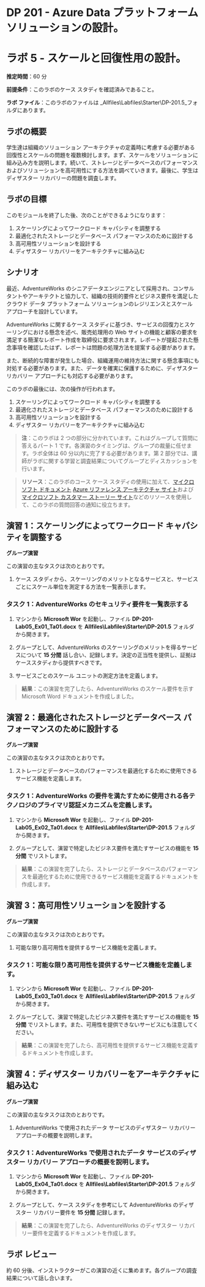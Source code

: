 ﻿---
lab:
    title: 'スケールと回復性用の設計'
    module: 'モジュール 5: スケールと回復性の設計'
---

# DP 201 - Azure Data プラットフォーム ソリューションの設計。
# ラボ 5 - スケールと回復性用の設計。

**推定時間**：60 分

**前提条件**：このラボのケース スタディを確認済みであること。

**ラボ ファイル**：このラボのファイルは _Allfiles\Labfiles\Starter\DP-201.5_フォルダにあります。 

## ラボの概要

学生達は組織のソリューション アーキテクチャの定義時に考慮する必要がある回復性とスケールの問題を複数検討します。まず、スケールをソリューションに組み込み方を説明します。続いて、ストレージとデータベースのパフォーマンスおよびソリューションを高可用性にする方法を調べていきます。最後に、学生はディザスター リカバリーの問題を調査します。

## ラボの目標
  
このモジュールを終了した後、次のことができるようになります：

1. スケーリングによってワークロード キャパシティを調整する
1. 最適化されたストレージとデータベース パフォーマンスのために設計する
1. 高可用性ソリューションを設計する
1. ディザスター リカバリーをアーキテクチャに組み込む

## シナリオ
  
最近、AdventureWorks のシニアデータエンジニアとして採用され、コンサルタントやアーキテクトと協力して、組織の技術的要件とビジネス要件を満足したクラウド データ プラットフォーム ソリューションのレジリエンスとスケール アプローチを設計しています。

AdventureWorks に関するケース スタディに基づき、サービスの回復力とスケーリングにおける懸念を述べ、販売処理用の Web サイトの機能と顧客の要求を満足する簡潔なレポート作成を取締役に要求されます。レポートが提起された懸念事項を確認したはず、レポートは問題の処理方法を提案する必要があります。

また、断続的な障害が発生した場合、組織運用の維持方法に関する懸念事項にも対処する必要があります。また、データを確実に保護するために、ディザスター リカバリー アプローチにも対応する必要があります。

このラボの最後には、次の操作が行われます。

1. スケーリングによってワークロード キャパシティを調整する
1. 最適化されたストレージとデータベース パフォーマンスのために設計する
1. 高可用性ソリューションを設計する
1. ディザスター リカバリーをアーキテクチャに組み込む

>**注**：このラボは 2 つの部分に分かれています。これはグループして質問に答えるパート 1 です。各演習のタイミングは、グループの裁量に任せます。ラボ全体は 60 分以内に完了する必要があります。第 2 部分では、講師がラボに関する学習と調査結果についてグループとディスカッションを行います。

>**リソース**：このラボのコース ケース スタディの使用に加えて、[マイクロソフト ドキュメント](https://docs.microsoft.com) [Azure リファレンス アーキテクチャ サイト](https://docs.microsoft.com/ja-jp/azure/architecture/reference-architectures/)および [マイクロソフト カスタマー ストーリー サイト](https://customers.microsoft.com/)などのリソースを使用して、このラボの質問回答の通知に役立ちます。

## 演習 1：スケーリングによってワークロード キャパシティを調整する

**グループ演習**
  
この演習の主なタスクは次のとおりです。

1. ケース スタディから、スケーリングのメリットとなるサービスと、サービスごとにスケール単位を測定する方法を一覧表示します。

### タスク 1：AdventureWorks のセキュリティ要件を一覧表示する

1. マシンから **Microsoft Wor** を起動し、ファイル **DP-201-Lab05_Ex01_Ta01.docx** を **Allfiles\Labfiles\Starter\DP-201.5** フォルダから開きます。

1. グループとして、AdventureWorks のスケーリングのメリットを得るサービスについて **15 分間** 話し合い、記録します。決定の正当性を提供し、証拠はケーススタディから提供すべきです。

1. サービスごとのスケール ユニットの測定方法を定義します。

> **結果**：この演習を完了したら、AdventureWorks のスケール要件を示す Microsoft Word ドキュメントを作成しました。

## 演習 2：最適化されたストレージとデータベース パフォーマンスのために設計する

**グループ演習**
  
この演習の主なタスクは次のとおりです。

1. ストレージとデータベースのパフォーマンスを最適化するために使用できるサービス機能を定義します。

### タスク 1：AdventureWorks の要件を満たすために使用される各テクノロジのプライマリ認証メカニズムを定義します。

1. マシンから **Microsoft Wor** を起動し、ファイル **DP-201-Lab05_Ex02_Ta01.docx** を **Allfiles\Labfiles\Starter\DP-201.5** フォルダから開きます。 

1. グループとして、演習で特定したビジネス要件を満たすサービスの機能を **15 分間** でリストします。

> **結果**：この演習を完了したら、ストレージとデータベースのパフォーマンスを最適化するために使用できるサービス機能を定義するドキュメントを作成します。

## 演習 3：高可用性ソリューションを設計する

**グループ演習**
  
この演習の主なタスクは次のとおりです。

1. 可能な限り高可用性を提供するサービス機能を定義します。

### タスク 1：可能な限り高可用性を提供するサービス機能を定義します。

1. マシンから **Microsoft Wor** を起動し、ファイル **DP-201-Lab05_Ex03_Ta01.docx** を **Allfiles\Labfiles\Starter\DP-201.5** フォルダから開きます。 

1. グループとして、演習で特定したビジネス要件を満たすサービスの機能を **15 分間** でリストします。また、可用性を提供できないサービスにも注意してください。

> **結果**：この演習を完了したら、高可用性を提供するサービス機能を定義するドキュメントを作成します。

## 演習 4：ディザスター リカバリーをアーキテクチャに組み込む

**グループ演習**
  
この演習の主なタスクは次のとおりです。

1. AdventureWorks で使用されたデータ サービスのディザスター リカバリー アプローチの概要を説明します。

### タスク 1：AdventureWorks で使用されたデータ サービスのディザスター リカバリー アプローチの概要を説明します。

1. マシンから **Microsoft Wor** を起動し、ファイル **DP-201-Lab05_Ex04_Ta01.docx** を **Allfiles\Labfiles\Starter\DP-201.5** フォルダから開きます。 

1. グループとして、ケース スタディを参考にして AdventureWorks のディザスター リカバリー要件を **15 分間** 記録します。

> **結果**：この演習を完了したら、AdventureWorks のディザスター リカバリー要件を定義するドキュメントを作成します。

## ラボ レビュー

約 60 分後、インストラクターがこの演習の近くに集めます。各グループの調査結果について話し合います。